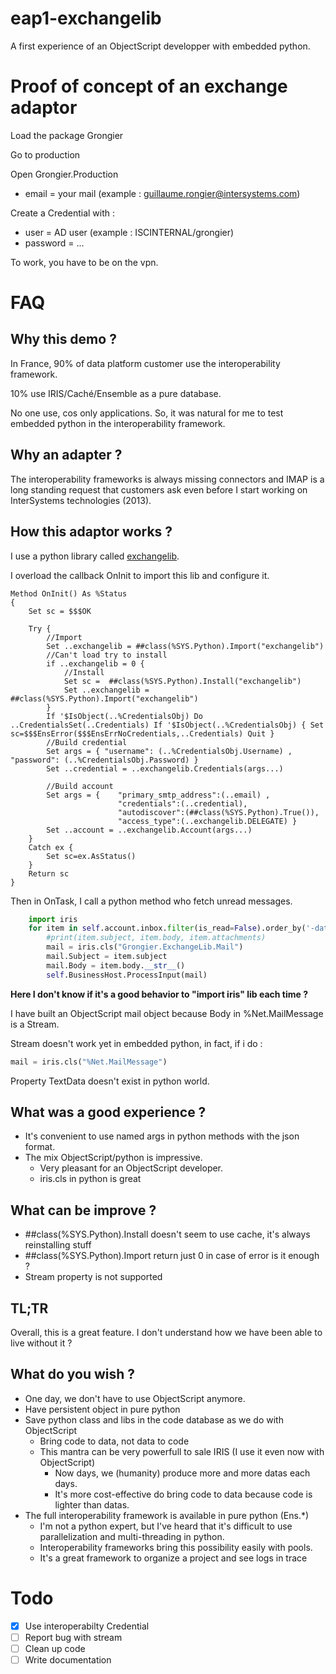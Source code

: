 # eap1-exchangelib

A first experience of an ObjectScript developper with embedded python.

# Proof of concept of an exchange adaptor

Load the package Grongier

Go to production

Open Grongier.Production

- email = your mail (example : guillaume.rongier@intersystems.com)

Create a Credential with :
- user = AD user (example : ISCINTERNAL/grongier)
- password = ...

To work, you have to be on the vpn.

# FAQ

## Why this demo ?

In France, 90% of data platform customer use the interoperability framework.

10% use IRIS/Caché/Ensemble as a pure database.

No one use, cos only applications. So, it was natural for me to test embedded python in the interoperability framework.

## Why an adapter ?

The interoperability frameworks is always missing connectors and IMAP is a long standing request that customers ask even before I start working on InterSystems technologies (2013).

## How this adaptor works ?

I use a python library called [exchangelib](https://github.com/ecederstrand/exchangelib).

I overload the callback OnInit to import this lib and configure it.

```objectscript
Method OnInit() As %Status
{
    Set sc = $$$OK

    Try {
        //Import
        Set ..exchangelib = ##class(%SYS.Python).Import("exchangelib")
        //Can't load try to install
        if ..exchangelib = 0 {
            //Install
            Set sc =  ##class(%SYS.Python).Install("exchangelib")
            Set ..exchangelib = ##class(%SYS.Python).Import("exchangelib")
        }
        If '$IsObject(..%CredentialsObj) Do ..CredentialsSet(..Credentials) If '$IsObject(..%CredentialsObj) { Set sc=$$$EnsError($$$EnsErrNoCredentials,..Credentials) Quit }
        //Build credential
        Set args = { "username": (..%CredentialsObj.Username) , "password": (..%CredentialsObj.Password) }
        Set ..credential = ..exchangelib.Credentials(args...)

        //Build account
        Set args = {    "primary_smtp_address":(..email) , 
                        "credentials":(..credential), 
                        "autodiscover":(##class(%SYS.Python).True()), 
                        "access_type":(..exchangelib.DELEGATE) }
        Set ..account = ..exchangelib.Account(args...)
    }
    Catch ex {
        Set sc=ex.AsStatus()
    }
    Return sc
}
```

Then in OnTask, I call a python method who fetch unread messages.

```python
    import iris
    for item in self.account.inbox.filter(is_read=False).order_by('-datetime_received')[:100]:
        #print(item.subject, item.body, item.attachments)
        mail = iris.cls("Grongier.ExchangeLib.Mail")
        mail.Subject = item.subject
        mail.Body = item.body.__str__()
        self.BusinessHost.ProcessInput(mail)
```

**Here I don't know if it's a good behavior to "import iris" lib each time ?**

I have built an ObjectScript mail object because Body in %Net.MailMessage is a Stream.

Stream doesn't work yet in embedded python, in fact, if i do :

```python
mail = iris.cls("%Net.MailMessage")
```

Property TextData doesn't exist in python world.

## What was a good experience ?

* It's convenient to use named args in python methods with the json format.
* The mix ObjectScript/python is impressive. 
  * Very pleasant for an ObjectScript developer.
  * iris.cls in python is great

## What can be improve ?

* ##class(%SYS.Python).Install doesn't seem to use cache, it's always reinstalling stuff
* ##class(%SYS.Python).Import return just 0 in case of error is it enough ?
* Stream property is not supported

## TL;TR

Overall, this is a great feature. I don't understand how we have been able to live without it ?

## What do you wish ?

* One day, we don't have to use ObjectScript anymore.
* Have persistent object in pure python
* Save python class and libs in the code database as we do with ObjectScript
  * Bring code to data, not data to code
  * This mantra can be very powerfull to sale IRIS (I use it even now with ObjectScript)
    * Now days, we (humanity) produce more and more datas each days.
    * It's more cost-effective do bring code to data because code is lighter than datas.
* The full interoperability framework is available in pure python (Ens.*)
  * I'm not a python expert, but I've heard that it's difficult to use parallelization and multi-threading in python.
  * Interoperability frameworks bring this possibility easily with pools.
  * It's a great framework to organize a project and see logs in trace

# Todo 

- [x] Use interoperabilty Credential
- [ ] Report bug with stream
- [ ] Clean up code
- [ ] Write documentation
